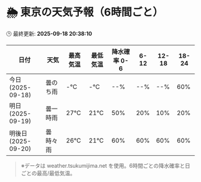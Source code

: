 # 🌦️ 東京の天気予報（6時間ごと）

🕒 最終更新: **2025-09-18 20:38:10**

| 日付 | 天気 | 最高気温 | 最低気温 | 降水確率 0-6 | 6-12 | 12-18 | 18-24 |
|------|------|----------|----------|------------|------|------|------|
| 今日 (2025-09-18) | 曇のち雨 | -℃ | -℃ | --% | --% | --% | 60% |
| 明日 (2025-09-19) | 曇一時雨 | 27℃ | 21℃ | 50% | 20% | 10% | 20% |
| 明後日 (2025-09-20) | 曇時々雨 | 26℃ | 21℃ | 60% | 60% | 60% | 60% |

> ※データは weather.tsukumijima.net を使用。6時間ごとの降水確率と日ごとの最高/最低気温。